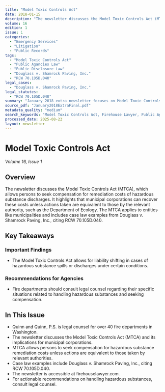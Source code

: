 ```yaml
---
title: "Model Toxic Controls Act"
date: 2018-01-15
description: "The newsletter discusses the Model Toxic Controls Act (MTCA), which allows persons to seek compensation for remediation costs of hazardous substance discharges. It highlights that municipal corporations can recover these costs unless actions taken are equivalent to those by the relevant authority, such as the Department of Ecology. The MTCA applies to entities like municipalities and includes case law examples from Douglass v. Shamrock Paving, Inc., citing RCW 70.105D.040."
volume: 16
edition: 1
issue: 1
categories:
  - "Emergency Services"
  - "Litigation"
  - "Public Records"
tags:
  - "Model Toxic Controls Act"
  - "Public Agancies Law"
  - "Public Disclosure Law"
  - "Douglass v. Shamrock Paving, Inc."
  - "RCW 70.105D.040"
legal_cases:
  - "Douglass v. Shamrock Paving, Inc."
legal_statutes:
  - "RCW 70.105D.040"
summary: "January 2018 extra newsletter focuses on Model Toxic Controls Act (MTCA) under RCW 70.105D.040 allowing persons to seek compensation for hazardous substance remediation costs, examines municipal corporation liability recovery rights unless actions equivalent to Department of Ecology authority, analyzes Douglass v. Shamrock Paving case precedent for MTCA applications, and provides guidance for fire departments handling hazardous substance spills and seeking compensation."
source_pdf: "January2018ExtraFinal.pdf"
metadata_quality: "medium"
search_keywords: "Model Toxic Controls Act, Firehouse Lawyer, Public Agancies Law, Douglass v. Shamrock Paving, Inc., RCW 70.105D.040, Quinns and Quinn, P.S...."
processed_date: 2025-08-22
layout: newsletter
---
```


# Model Toxic Controls Act

*Volume 16, Issue 1*

## Overview

The newsletter discusses the Model Toxic Controls Act (MTCA), which allows persons to seek compensation for remediation costs of hazardous substance discharges. It highlights that municipal corporations can recover these costs unless actions taken are equivalent to those by the relevant authority, such as the Department of Ecology. The MTCA applies to entities like municipalities and includes case law examples from Douglass v. Shamrock Paving, Inc., citing RCW 70.105D.040.

## Key Takeaways

### Important Findings

- The Model Toxic Controls Act allows for liability shifting in cases of hazardous substance spills or discharges under certain conditions.

### Recommendations for Agencies

- Fire departments should consult legal counsel regarding their specific situations related to handling hazardous substances and seeking compensation.

## In This Issue

- Quinn and Quinn, P.S. is legal counsel for over 40 fire departments in Washington.
- The newsletter discusses the Model Toxic Controls Act (MTCA) and its implications for municipal corporations.
- MTCA allows persons to seek compensation for hazardous substance remediation costs unless actions are equivalent to those taken by relevant authorities.
- Case law examples include Douglass v. Shamrock Paving, Inc., citing RCW 70.105D.040.
- The newsletter is accessible at firehouselawyer.com.
- For actionable recommendations on handling hazardous substances, consult legal counsel.

